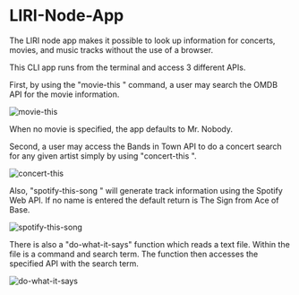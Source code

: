 # LIRI-Node-App
The LIRI node app makes it possible to look up information for concerts, movies, and music tracks without the use of a browser. 

This CLI app runs from the terminal and access 3 different APIs.

First, by using the "movie-this <movie title>" command, a user may search the OMDB API for the movie information.
  
![movie-this](https://user-images.githubusercontent.com/43149867/50049720-44809680-00b1-11e9-9e13-95155fb03abe.png)


When no movie is specified, the app defaults to Mr. Nobody.


Second, a user may access the Bands in Town API to do a concert search for any given artist simply by using "concert-this <artist name>".

![concert-this](https://user-images.githubusercontent.com/43149867/50049741-8d384f80-00b1-11e9-8ad9-80fbd725aaf9.png)


Also, "spotify-this-song <song name>" will generate track information using the Spotify Web API. If no name is entered the default return is The Sign from Ace of Base. 
  
  ![spotify-this-song](https://user-images.githubusercontent.com/43149867/50049749-b48f1c80-00b1-11e9-8cd3-c0e82fc46940.png)
  
There is also a "do-what-it-says" function which reads a text file. Within the file is a command and search term. The function then accesses the specified API with the search term.

![do-what-it-says](https://user-images.githubusercontent.com/43149867/50049817-8e6a7c00-00b3-11e9-843d-c7c6d19c4d13.png)

